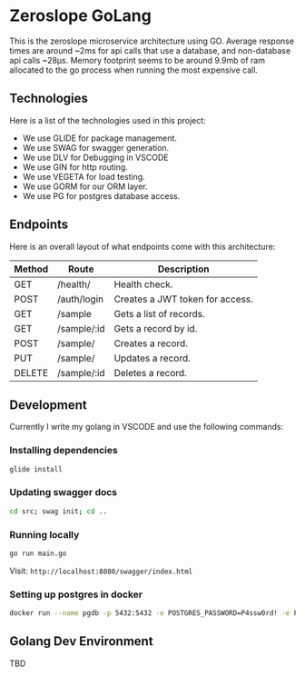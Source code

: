 # Zeroslope GoLang
This is the zeroslope microservice architecture using GO. Average response times are around ~2ms for api calls that use a database, and non-database api calls ~28μs. Memory footprint seems to be around 9.9mb of ram allocated to the go process when running the most expensive call.

## Technologies
Here is a list of the technologies used in this project:
* We use GLIDE for package management.
* We use SWAG for swagger generation.
* We use DLV for Debugging in VSCODE
* We use GIN for http routing.
* We use VEGETA for load testing.
* We use GORM for our ORM layer.
* We use PG for postgres database access.

## Endpoints
Here is an overall layout of what endpoints come with this architecture:

| Method | Route       | Description                                  |
| ------ | ----------- | -------------------------------------------- |
| GET    | /health/    | Health check.                                |
| POST   | /auth/login | Creates a JWT token for access.              |
| GET    | /sample     | Gets a list of records.                      |
| GET    | /sample/:id | Gets a record by id.                         |
| POST   | /sample/    | Creates a record.                            |
| PUT    | /sample/    | Updates a record.                            |
| DELETE | /sample/:id | Deletes a record.                            |


## Development
Currently I write my golang in VSCODE and use the following commands:

### Installing dependencies
```bash
glide install
```

### Updating swagger docs
```bash
cd src; swag init; cd ..
```

### Running locally
```bash
go run main.go
```
Visit: `http://localhost:8080/swagger/index.html`

### Setting up postgres in docker
```bash
docker run --name pgdb -p 5432:5432 -e POSTGRES_PASSWORD=P4ssw0rd! -e POSTGRES_DB=zeroslope -d postgres
```

## Golang Dev Environment
TBD